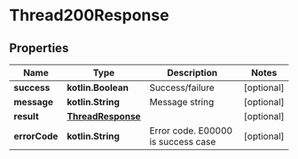 
# Thread200Response

## Properties
Name | Type | Description | Notes
------------ | ------------- | ------------- | -------------
**success** | **kotlin.Boolean** | Success/failure |  [optional]
**message** | **kotlin.String** | Message string |  [optional]
**result** | [**ThreadResponse**](ThreadResponse.md) |  |  [optional]
**errorCode** | **kotlin.String** | Error code. E00000 is success case |  [optional]



